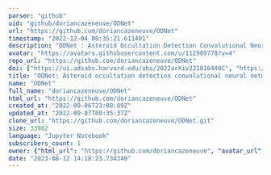 ```yaml
---
parser: "github"
uid: "github/doriancazeneuve/ODNet"
url: "https://github.com/doriancazeneuve/ODNet"
timestamp: "2022-12-04 00:35:21.611401"
description: "ODNet : Asteroid Occultation Detection Convolutional Neural Network"
avatar: "https://avatars.githubusercontent.com/u/112989778?v=4"
repo_url: "https://github.com/doriancazeneuve/ODNet"
doi: ["https://ui.adsabs.harvard.edu/abs/2022arXiv221016440C", "https://ui.adsabs.harvard.edu/abs/2022ascl.soft11018C/abstract"]
title: "ODNet: Asteroid occultation detection convolutional neural network"
name: "ODNet"
full_name: "doriancazeneuve/ODNet"
html_url: "https://github.com/doriancazeneuve/ODNet"
created_at: "2022-09-06T23:08:09Z"
updated_at: "2022-09-07T00:35:37Z"
clone_url: "https://github.com/doriancazeneuve/ODNet.git"
size: 33982
language: "Jupyter Notebook"
subscribers_count: 1
owner: {"html_url": "https://github.com/doriancazeneuve", "avatar_url": "https://avatars.githubusercontent.com/u/112989778?v=4", "login": "doriancazeneuve", "type": "User"}
date: "2023-08-12 14:18:23.734340"
---
```

